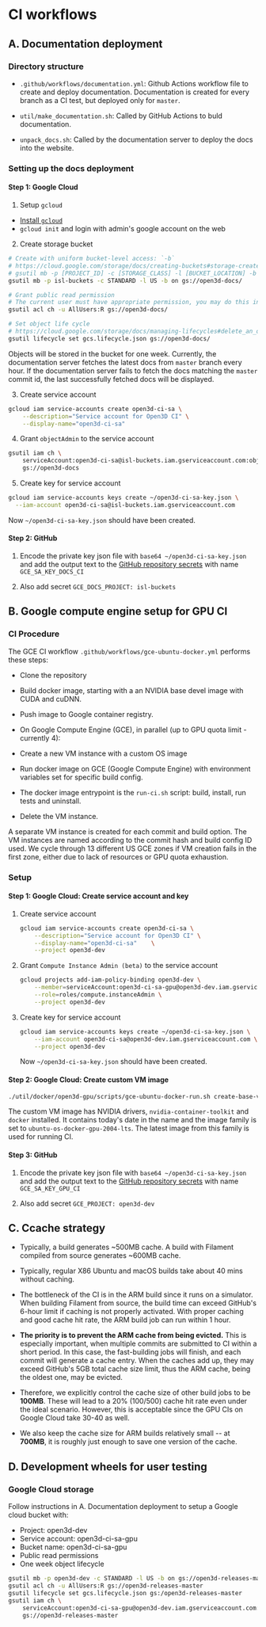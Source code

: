 # CI workflows

## A. Documentation deployment

### Directory structure

-   `.github/workflows/documentation.yml`: Github Actions workflow file to
    create and deploy documentation. Documentation is created for every branch
    as a CI test, but deployed only for `master`.

-   `util/make_documentation.sh`: Called by GitHub Actions to buld documentation.

-   `unpack_docs.sh`: Called by the documentation server to deploy the docs into
    the website.

### Setting up the docs deployment

#### Step 1: Google Cloud

1.  Setup `gcloud`

   -   [Install `gcloud`](https://cloud.google.com/sdk/install)
   -   `gcloud init` and login with admin's google account on the web

2.  Create storage bucket

   ```bash
   # Create with uniform bucket-level access: `-b`
   # https://cloud.google.com/storage/docs/creating-buckets#storage-create-bucket-gsutil
   # gsutil mb -p [PROJECT_ID] -c [STORAGE_CLASS] -l [BUCKET_LOCATION] -b on gs://[BUCKET_NAME]/
   gsutil mb -p isl-buckets -c STANDARD -l US -b on gs://open3d-docs/

   # Grant public read permission
   # The current user must have appropriate permission, you may do this in the web interface
   gsutil acl ch -u AllUsers:R gs://open3d-docs/

   # Set object life cycle
   # https://cloud.google.com/storage/docs/managing-lifecycles#delete_an_object
   gsutil lifecycle set gcs.lifecycle.json gs://open3d-docs/
   ```

   Objects will be stored in the bucket for one week. Currently, the
   documentation server fetches the latest docs from `master` branch every hour.
   If the documentation server fails to fetch the docs matching the `master`
   commit id, the last successfully fetched docs will be displayed.

3.  Create service account

   ```bash
   gcloud iam service-accounts create open3d-ci-sa \
       --description="Service account for Open3D CI" \
       --display-name="open3d-ci-sa"
   ```

4.  Grant `objectAdmin` to the service account

   ```bash
   gsutil iam ch \
       serviceAccount:open3d-ci-sa@isl-buckets.iam.gserviceaccount.com:objectAdmin \
       gs://open3d-docs
   ```

5.  Create key for service account

   ```bash
   gcloud iam service-accounts keys create ~/open3d-ci-sa-key.json \
     --iam-account open3d-ci-sa@isl-buckets.iam.gserviceaccount.com
   ```

   Now `~/open3d-ci-sa-key.json` should have been created.

#### Step 2: GitHub

1.  Encode the private key json file with `base64 ~/open3d-ci-sa-key.json` and
    add the output text to the
    [GitHub repository secrets](https://github.com/intel-isl/Open3D/settings/secrets)
    with name `GCE_SA_KEY_DOCS_CI`

2.  Also add secret `GCE_DOCS_PROJECT: isl-buckets`

## B. Google compute engine setup for GPU CI

### CI Procedure

The GCE CI workflow `.github/workflows/gce-ubuntu-docker.yml` performs these steps:

-   Clone the repository

-   Build docker image, starting with a an NVIDIA base devel image with CUDA and
    cuDNN.

-   Push image to Google container registry.

-   On Google Compute Engine (GCE), in parallel (up to GPU quota limit - currently
    4):
  -   Create a new VM instance with a custom OS image

  -   Run docker image on GCE (Google Compute Engine) with environment variables
      set for specific build config.

  -   The docker image entrypoint is the `run-ci.sh` script: build, install, run
      tests and uninstall.

  -   Delete the VM instance.

A separate VM instance is created for each commit and build option. The VM
instances are named according to the commit hash and build config ID used. We
cycle through 13 different US GCE zones if VM creation fails in the first zone,
either due to lack of resources or GPU quota exhaustion.

### Setup

#### Step 1: Google Cloud: Create service account and key

1.  Create service account

    ```bash
    gcloud iam service-accounts create open3d-ci-sa \
        --description="Service account for Open3D CI" \
        --display-name="open3d-ci-sa"    \
        --project open3d-dev
    ```

2.  Grant `Compute Instance Admin (beta)` to the service account

    ```bash
    gcloud projects add-iam-policy-binding open3d-dev \
        --member=serviceAccount:open3d-ci-sa-gpu@open3d-dev.iam.gserviceaccount.com \
        --role=roles/compute.instanceAdmin \
        --project open3d-dev
    ```

3.  Create key for service account

    ```bash
    gcloud iam service-accounts keys create ~/open3d-ci-sa-key.json \
        --iam-account open3d-ci-sa@open3d-dev.iam.gserviceaccount.com \
        --project open3d-dev
    ```

    Now `~/open3d-ci-sa-key.json` should have been created.

#### Step 2: Google Cloud: Create custom VM image

```bash
./util/docker/open3d-gpu/scripts/gce-ubuntu-docker-run.sh create-base-vm-image
```

The custom VM image has NVIDIA drivers, `nvidia-container-toolkit` and `docker`
installed. It contains today's date in the name and the image family is set to
`ubuntu-os-docker-gpu-2004-lts`. The latest image from this family is
used for running CI.

#### Step 3: GitHub

1.  Encode the private key json file with `base64 ~/open3d-ci-sa-key.json` and
    add the output text to the
    [GitHub repository secrets](https://github.com/intel-isl/Open3D/settings/secrets)
    with name `GCE_SA_KEY_GPU_CI`

2.  Also add secret `GCE_PROJECT: open3d-dev`

## C. Ccache strategy

-   Typically, a build generates ~500MB cache. A build with Filament compiled from
    source generates ~600MB cache.

-   Typically, regular X86 Ubuntu and macOS builds take about 40 mins without
    caching.

-   The bottleneck of the CI is in the ARM build since it runs on a simulator.
    When building Filament from source, the build time can exceed GitHub's 6-hour
    limit if caching is not properly activated. With proper caching and good cache
    hit rate, the ARM build job can run within 1 hour.

-   **The priority is to prevent the ARM cache from being evicted.** This is
    especially important, when multiple commits are submitted to CI within a short
    period. In this case, the fast-building jobs will finish, and each commit will
    generate a cache entry. When the caches add up, they may exceed GitHub's 5GB
    total cache size limit, thus the ARM cache, being the oldest one, may be
    evicted.

-   Therefore, we explicitly control the cache size of other build jobs to be
    **100MB**. These will lead to a 20% (100/500) cache hit rate even under the
    ideal scenario. However, this is acceptable since the GPU CIs on Google Cloud
    take 30-40 as well.

-   We also keep the cache size for ARM builds relatively small -- at **700MB**,
    it is roughly just enough to save one version of the cache.

## D. Development wheels for user testing

### Google Cloud storage

Follow instructions in A. Documentation deployment to setup a Google cloud
bucket with:

-  Project: open3d-dev
-  Service account: open3d-ci-sa-gpu
-  Bucket name: open3d-ci-sa-gpu
-  Public read permissions
-  One week object lifecycle

```bash
gsutil mb -p open3d-dev -c STANDARD -l US -b on gs://open3d-releases-master
gsutil acl ch -u AllUsers:R gs://open3d-releases-master
gsutil lifecycle set gcs.lifecycle.json gs:/open3d-releases-master
gsutil iam ch \
    serviceAccount:open3d-ci-sa-gpu@open3d-dev.iam.gserviceaccount.com:objectAdmin \
    gs://open3d-releases-master
```

